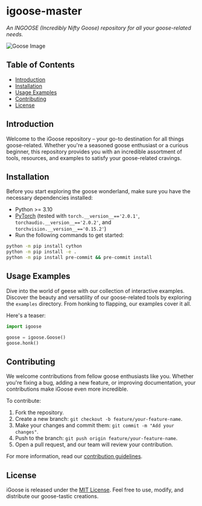 # igoose-master

<i>An INGOOSE (Incredibly Nifty Goose) repository for all your goose-related needs.</i>

![Goose Image](https://example.com/goose-image.png)

## Table of Contents

- [Introduction](#introduction)
- [Installation](#installation)
- [Usage Examples](#usage-examples)
- [Contributing](#contributing)
- [License](#license)

## Introduction

Welcome to the iGoose repository – your go-to destination for all things goose-related. Whether you're a seasoned goose enthusiast or a curious beginner, this repository provides you with an incredible assortment of tools, resources, and examples to satisfy your goose-related cravings.

## Installation

Before you start exploring the goose wonderland, make sure you have the necessary dependencies installed:

- Python >= 3.10
- [PyTorch](https://pytorch.org/) (tested with `torch.__version__=='2.0.1'`, `torchaudio.__version__=='2.0.2'`, and `torchvision.__version__=='0.15.2'`)
- Run the following commands to get started:

```bash
python -m pip install cython
python -m pip install -e .
python -m pip install pre-commit && pre-commit install
```
## Usage Examples

Dive into the world of geese with our collection of interactive examples. Discover the beauty and versatility of our goose-related tools by exploring the `examples` directory. From honking to flapping, our examples cover it all.

Here's a teaser:

```python
import igoose

goose = igoose.Goose()
goose.honk()
```
## Contributing

We welcome contributions from fellow goose enthusiasts like you. Whether you're fixing a bug, adding a new feature, or improving documentation, your contributions make iGoose even more incredible.

To contribute:

1. Fork the repository.
2. Create a new branch: `git checkout -b feature/your-feature-name`.
3. Make your changes and commit them: `git commit -m "Add your changes"`.
4. Push to the branch: `git push origin feature/your-feature-name`.
5. Open a pull request, and our team will review your contribution.

For more information, read our [contribution guidelines](CONTRIBUTING.md).

## License

iGoose is released under the [MIT License](LICENSE). Feel free to use, modify, and distribute our goose-tastic creations.

